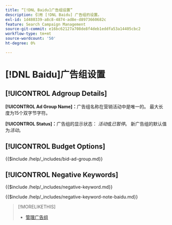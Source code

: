 ```yaml
---
title: “[!DNL Baidu]广告组设置”
description: 引用 [!DNL Baidu] 广告组的设置。
exl-id: 1d480339-a8c8-4874-ad8e-d8973660682c
feature: Search Campaign Management
source-git-commit: e16bc62127a708de8f4deb1eddfa53a14405cbc2
workflow-type: tm+mt
source-wordcount: '50'
ht-degree: 0%

---
```


# [!DNL Baidu]广告组设置

## [!UICONTROL Adgroup Details]

**[!UICONTROL Ad Group Name]：**&#x200B;广告组名称在营销活动中是唯一的。 最大长度为15个双字节字符。

**[!UICONTROL Status]：**&#x200B;广告组的显示状态： *活动*&#x200B;或&#x200B;*已暂停*。 新广告组的默认值为&#x200B;*活动*。

## [!UICONTROL Budget Options]

<!-- **[!UICONTROL Bid]:** -->

{{$include /help/_includes/bid-ad-group.md}}

## [!UICONTROL Negative Keywords]

<!-- **[!UICONTROL Negative Keywords]:** -->

{{$include /help/_includes/negative-keyword.md}}

<!-- Note for **[!UICONTROL Negative Keywords]:** -->

{{$include /help/_includes/negative-keyword-note-baidu.md}}

>[!MORELIKETHIS]
>
>* [管理广告组](/help/search-social-commerce/campaign-management/campaigns/ad-group-manage.md)
